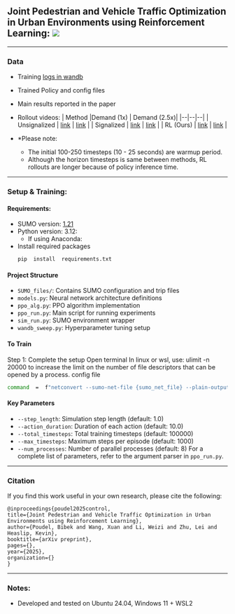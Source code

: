 
  

## Joint Pedestrian and Vehicle Traffic Optimization in Urban Environments using Reinforcement Learning: <a  href='https://arxiv.org/'><img  src='https://img.shields.io/badge/arXiv--red'></a>




  



---

### Data
- Training [logs in wandb](https://api.wandb.ai/links/Fluidic-city/kt1tlg8f) 
- Trained Policy and config files
- Main results reported in the paper
- Rollout videos:
	| Method |Demand (1x)  | Demand (2.5x)| 
	|--|--|--|
	| Unsignalized | [link](https://youtu.be/XWkNqePOXPo) | [link](https://youtu.be/VC9E25Ys5RY) |
	| Signalized | [link](https://youtu.be/j9cxdP3pj_c) | [link](https://youtu.be/JaxmSJG-B5E) |
	| RL (Ours) | [link](https://youtu.be/80-0g7RuBIg)  | [link](https://youtu.be/HHrltmck6l8) |

- *Please note:
	- The initial 100-250 timesteps (10 - 25 seconds) are warmup period.
	- Although the horizon timesteps is same between methods, RL rollouts are longer  because of policy inference time.

---
### Setup & Training:

 ####  Requirements:
- SUMO version: [1.21](https://github.com/eclipse-sumo/sumo/releases/tag/v1_21_0)
- Python version: 3.12:
	- If using Anaconda:
- Install required packages
	```bash
	pip  install  requirements.txt
	```

#### Project Structure

-  `SUMO_files/`: Contains SUMO configuration and trip files
-  `models.py`: Neural network architecture definitions
-  `ppo_alg.py`: PPO algorithm implementation
-  `ppo_run.py`: Main script for running experiments
-  `sim_run.py`: SUMO environment wrapper
-  `wandb_sweep.py`: Hyperparameter tuning setup
  
 #### To Train

Step 1: Complete the setup
Open terminal In linux or wsl, use: ulimit -n 20000
to increase the limit on the number of file descriptors that can be opened by a process.
config file
```bash
command  =  f"netconvert --sumo-net-file {sumo_net_file} --plain-output-prefix {output_dir}/base_xml --plain-output.lanes true"
```

#### Key Parameters
-  `--step_length`: Simulation step length (default: 1.0)
-  `--action_duration`: Duration of each action (default: 10.0)
-  `--total_timesteps`: Total training timesteps (default: 100000)
-  `--max_timesteps`: Maximum steps per episode (default: 1000)
-  `--num_processes`: Number of parallel processes (default: 8)
For a complete list of parameters, refer to the argument parser in `ppo_run.py`.

---
### Citation
If you find this work useful in your own research, please cite the following:
```
@inproceedings{poudel2025control,
title={Joint Pedestrian and Vehicle Traffic Optimization in Urban Environments using Reinforcement Learning},
author={Poudel, Bibek and Wang, Xuan and Li, Weizi and Zhu, Lei and Heaslip, Kevin},
booktitle={arXiv preprint},
pages={},
year={2025},
organization={}
}
```
---
### Notes: 
- Developed and tested on Ubuntu 24.04, Windows 11 + WSL2

